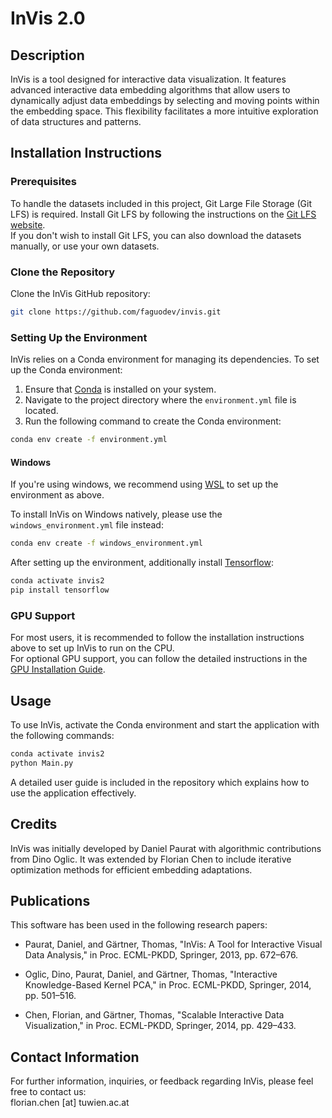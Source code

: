 # InVis 2.0

## Description
InVis is a tool designed for interactive data visualization. It features advanced interactive data embedding algorithms that allow users to dynamically adjust data embeddings by selecting and moving points within the embedding space. This flexibility facilitates a more intuitive exploration of data structures and patterns.

## Installation Instructions

### Prerequisites
To handle the datasets included in this project, Git Large File Storage (Git LFS) is required. Install Git LFS by following the instructions on the [Git LFS website](https://git-lfs.github.com/).  
If you don't wish to install Git LFS, you can also download the datasets manually, or use your own datasets. 

### Clone the Repository
Clone the InVis GitHub repository:

```bash
git clone https://github.com/faguodev/invis.git
```

### Setting Up the Environment
InVis relies on a Conda environment for managing its dependencies. To set up the Conda environment:
1. Ensure that [Conda](https://docs.conda.io/projects/conda/en/latest/user-guide/install/index.html) is installed on your system.
2. Navigate to the project directory where the `environment.yml` file is located.
3. Run the following command to create the Conda environment:

```bash
conda env create -f environment.yml
```

#### Windows

If you're using windows, we recommend using [WSL](https://learn.microsoft.com/en-us/windows/wsl/install) to set up the environment as above. 

To install InVis on Windows natively, please use the `windows_environment.yml` file instead:

```bash
conda env create -f windows_environment.yml
```

After setting up the environment, additionally install [Tensorflow](https://www.tensorflow.org/install):

```bash
conda activate invis2
pip install tensorflow
```

### GPU Support

For most users, it is recommended to follow the installation instructions above to set up InVis to run on the CPU.  
For optional GPU support, you can follow the detailed instructions in the [GPU Installation Guide](./gpu_installation.md).

## Usage
To use InVis, activate the Conda environment and start the application with the following commands:

```bash
conda activate invis2 
python Main.py
```

A detailed user guide is included in the repository which explains how to use the application effectively.

## Credits
InVis was initially developed by Daniel Paurat with algorithmic contributions from Dino Oglic. It was extended by Florian Chen to include iterative optimization methods for efficient embedding adaptations.

## Publications
This software has been used in the following research papers:

- Paurat, Daniel, and Gärtner, Thomas, "InVis: A Tool for Interactive Visual Data Analysis," in Proc. ECML-PKDD, Springer, 2013, pp. 672–676.

- Oglic, Dino, Paurat, Daniel, and Gärtner, Thomas, "Interactive Knowledge-Based Kernel PCA," in Proc. ECML-PKDD, Springer, 2014, pp. 501–516.

- Chen, Florian, and Gärtner, Thomas, "Scalable Interactive Data Visualization," in Proc. ECML-PKDD, Springer, 2014, pp. 429–433.

## Contact Information
For further information, inquiries, or feedback regarding InVis, please feel free to contact us:  
florian.chen [at] tuwien.ac.at
